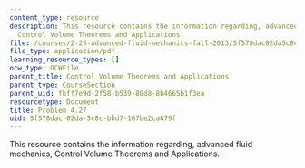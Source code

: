 ```yaml
---
content_type: resource
description: This resource contains the information regarding, advanced fluid mechanics,
  Control Volume Theorems and Applications.
file: /courses/2-25-advanced-fluid-mechanics-fall-2013/5f578dac02da5c8cbbd7167be2ca879f_MIT2_25F13_Shapi4.27_Probl.pdf
file_type: application/pdf
learning_resource_types: []
ocw_type: OCWFile
parent_title: Control Volume Theorems and Applications
parent_type: CourseSection
parent_uid: fbff7e9d-2f58-b539-80d8-8b4665b1f3ea
resourcetype: Document
title: Problem 4.27
uid: 5f578dac-02da-5c8c-bbd7-167be2ca879f
---
```

This resource contains the information regarding, advanced fluid mechanics, Control Volume Theorems and Applications.

